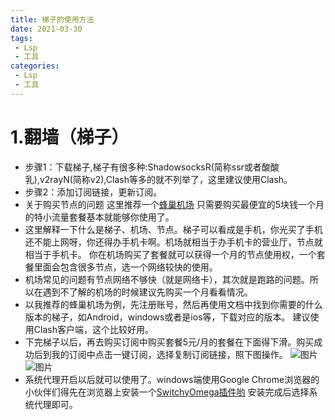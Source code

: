 ```yaml
---
title: 梯子的使用方法
date: 2021-03-30
tags:
 - Lsp
 - 工具
categories:
 - Lsp
 - 工具
---
```

#  1.翻墙（梯子）
-  步骤1：下载梯子,梯子有很多种:ShadowsocksR(简称ssr或者酸酸乳),v2rayN(简称v2),Clash等多的就不列举了，这里建议使用Clash。
-  步骤2：添加订阅链接，更新订阅。
-  关于购买节点的问题 这里推荐一个[蜂巢机场](https://666yun.men/#/register?code=FZ8RuPEt) 只需要购买最便宜的5块钱一个月的特小流量套餐基本就能够你使用了。
-  这里解释一下什么是梯子、机场、节点。梯子可以看成是手机，你光买了手机还不能上网呀，你还得办手机卡啊。机场就相当于办手机卡的营业厅，节点就相当于手机卡。
你在机场购买了套餐就可以获得一个月的节点使用权，一个套餐里面会包含很多节点，选一个网络较快的使用。
-  机场常见的问题有节点网络不够快（就是网络卡），其次就是跑路的问题。所以在遇到不了解的机场的时候建议先购买一个月看看情况。
-  以我推荐的蜂巢机场为例，先注册账号，然后再使用文档中找到你需要的什么版本的梯子，如Android，windows或者是ios等，下载对应的版本。
建议使用Clash客户端，这个比较好用。
-  下完梯子以后，再去购买订阅中购买套餐5元/月的套餐在下面得下滑。购买成功后到我的订阅中点击一键订阅，选择复制订阅链接，照下图操作。
![图片](/Clash.png)
![图片](/Clash2.png)
-  系统代理开启以后就可以使用了。windows端使用Google Chrome浏览器的小伙伴们得先在浏览器上安装一个[SwitchyOmega插件哟](https://proxy-switchyomega.com/) 安装完成后选择系统代理即可。